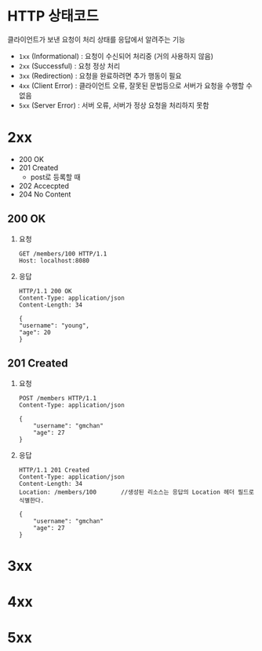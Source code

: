 # HTTP 상태코드

클라이언트가 보낸 요청이 처리 상태를 응답에서 알려주는 기능

- `1xx` (Informational) : 요청이 수신되어 처리중 (거의 사용하지 않음)
- `2xx` (Successful) : 요청 정상 처리
- `3xx` (Redirection) : 요청을 완료하려면 추가 행동이 필요
- `4xx` (Client Error) : 클라이언트 오류, 잘못된 문법등으로 서버가 요청을 수행할 수 없음
- `5xx` (Server Error) : 서버 오류, 서버가 정상 요청을 처리하지 못함


# 2xx

- 200 OK
- 201 Created
  - post로 등록할 때 
- 202 Accecpted
- 204 No Content

## 200 OK

1. 요청
    ```http
    GET /members/100 HTTP/1.1
    Host: localhost:8080

    ```

2. 응답
    ```http
    HTTP/1.1 200 OK
    Content-Type: application/json
    Content-Length: 34

    {
    "username": "young",
    "age": 20
    }
    ```

## 201 Created

1. 요청
    ```http
    POST /members HTTP/1.1
    Content-Type: application/json

    {
        "username": "gmchan"
        "age": 27
    }
    ```
2. 응답
    ```http
    HTTP/1.1 201 Created
    Content-Type: application/json
    Content-Length: 34
    Location: /members/100       //생성된 리소스는 응답의 Location 헤더 필드로 식별한다.

    {
        "username": "gmchan"
        "age": 27
    }
    ```

# 3xx





# 4xx





# 5xx



